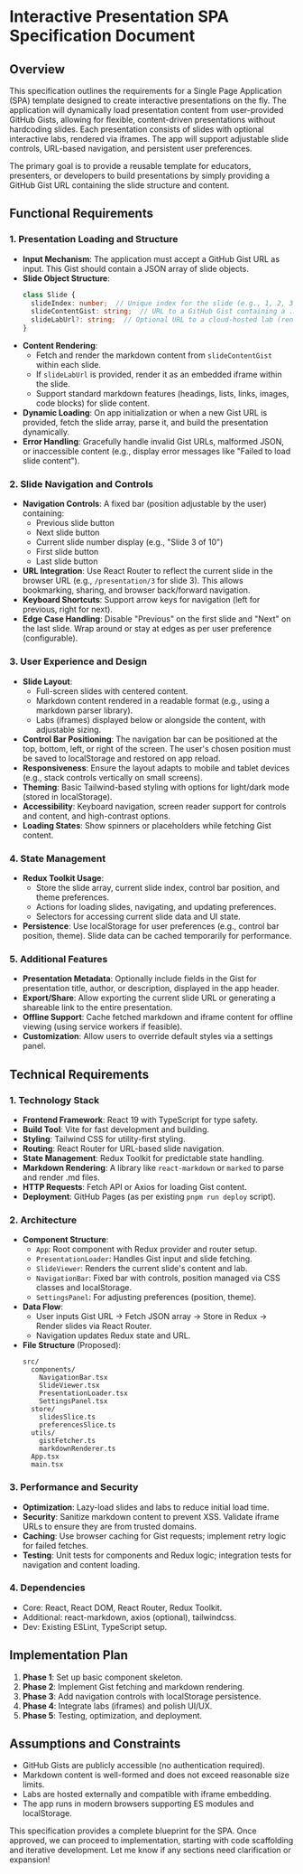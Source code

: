 # Interactive Presentation SPA Specification Document

## Overview
This specification outlines the requirements for a Single Page Application (SPA) template designed to create interactive presentations on the fly. The application will dynamically load presentation content from user-provided GitHub Gists, allowing for flexible, content-driven presentations without hardcoding slides. Each presentation consists of slides with optional interactive labs, rendered via iframes. The app will support adjustable slide controls, URL-based navigation, and persistent user preferences.

The primary goal is to provide a reusable template for educators, presenters, or developers to build presentations by simply providing a GitHub Gist URL containing the slide structure and content.

## Functional Requirements

### 1. Presentation Loading and Structure
- **Input Mechanism**: The application must accept a GitHub Gist URL as input. This Gist should contain a JSON array of slide objects.
- **Slide Object Structure**:
  ```typescript
  class Slide {
    slideIndex: number;  // Unique index for the slide (e.g., 1, 2, 3...)
    slideContentGist: string;  // URL to a GitHub Gist containing a .md file with the slide's markdown content
    slideLabUrl?: string;  // Optional URL to a cloud-hosted lab (rendered in an iframe)
  }
  ```
- **Content Rendering**:
  - Fetch and render the markdown content from `slideContentGist` within each slide.
  - If `slideLabUrl` is provided, render it as an embedded iframe within the slide.
  - Support standard markdown features (headings, lists, links, images, code blocks) for slide content.
- **Dynamic Loading**: On app initialization or when a new Gist URL is provided, fetch the slide array, parse it, and build the presentation dynamically.
- **Error Handling**: Gracefully handle invalid Gist URLs, malformed JSON, or inaccessible content (e.g., display error messages like "Failed to load slide content").

### 2. Slide Navigation and Controls
- **Navigation Controls**: A fixed bar (position adjustable by the user) containing:
  - Previous slide button
  - Next slide button
  - Current slide number display (e.g., "Slide 3 of 10")
  - First slide button
  - Last slide button
- **URL Integration**: Use React Router to reflect the current slide in the browser URL (e.g., `/presentation/3` for slide 3). This allows bookmarking, sharing, and browser back/forward navigation.
- **Keyboard Shortcuts**: Support arrow keys for navigation (left for previous, right for next).
- **Edge Case Handling**: Disable "Previous" on the first slide and "Next" on the last slide. Wrap around or stay at edges as per user preference (configurable).

### 3. User Experience and Design
- **Slide Layout**:
  - Full-screen slides with centered content.
  - Markdown content rendered in a readable format (e.g., using a markdown parser library).
  - Labs (iframes) displayed below or alongside the content, with adjustable sizing.
- **Control Bar Positioning**: The navigation bar can be positioned at the top, bottom, left, or right of the screen. The user's chosen position must be saved to localStorage and restored on app reload.
- **Responsiveness**: Ensure the layout adapts to mobile and tablet devices (e.g., stack controls vertically on small screens).
- **Theming**: Basic Tailwind-based styling with options for light/dark mode (stored in localStorage).
- **Accessibility**: Keyboard navigation, screen reader support for controls and content, and high-contrast options.
- **Loading States**: Show spinners or placeholders while fetching Gist content.

### 4. State Management
- **Redux Toolkit Usage**:
  - Store the slide array, current slide index, control bar position, and theme preferences.
  - Actions for loading slides, navigating, and updating preferences.
  - Selectors for accessing current slide data and UI state.
- **Persistence**: Use localStorage for user preferences (e.g., control bar position, theme). Slide data can be cached temporarily for performance.

### 5. Additional Features
- **Presentation Metadata**: Optionally include fields in the Gist for presentation title, author, or description, displayed in the app header.
- **Export/Share**: Allow exporting the current slide URL or generating a shareable link to the entire presentation.
- **Offline Support**: Cache fetched markdown and iframe content for offline viewing (using service workers if feasible).
- **Customization**: Allow users to override default styles via a settings panel.

## Technical Requirements

### 1. Technology Stack
- **Frontend Framework**: React 19 with TypeScript for type safety.
- **Build Tool**: Vite for fast development and building.
- **Styling**: Tailwind CSS for utility-first styling.
- **Routing**: React Router for URL-based slide navigation.
- **State Management**: Redux Toolkit for predictable state handling.
- **Markdown Rendering**: A library like `react-markdown` or `marked` to parse and render .md files.
- **HTTP Requests**: Fetch API or Axios for loading Gist content.
- **Deployment**: GitHub Pages (as per existing `pnpm run deploy` script).

### 2. Architecture
- **Component Structure**:
  - `App`: Root component with Redux provider and router setup.
  - `PresentationLoader`: Handles Gist input and slide fetching.
  - `SlideViewer`: Renders the current slide's content and lab.
  - `NavigationBar`: Fixed bar with controls, position managed via CSS classes and localStorage.
  - `SettingsPanel`: For adjusting preferences (position, theme).
- **Data Flow**:
  - User inputs Gist URL → Fetch JSON array → Store in Redux → Render slides via React Router.
  - Navigation updates Redux state and URL.
- **File Structure** (Proposed):
  ```
  src/
    components/
      NavigationBar.tsx
      SlideViewer.tsx
      PresentationLoader.tsx
      SettingsPanel.tsx
    store/
      slidesSlice.ts
      preferencesSlice.ts
    utils/
      gistFetcher.ts
      markdownRenderer.ts
    App.tsx
    main.tsx
  ```

### 3. Performance and Security
- **Optimization**: Lazy-load slides and labs to reduce initial load time.
- **Security**: Sanitize markdown content to prevent XSS. Validate iframe URLs to ensure they are from trusted domains.
- **Caching**: Use browser caching for Gist requests; implement retry logic for failed fetches.
- **Testing**: Unit tests for components and Redux logic; integration tests for navigation and content loading.

### 4. Dependencies
- Core: React, React DOM, React Router, Redux Toolkit.
- Additional: react-markdown, axios (optional), tailwindcss.
- Dev: Existing ESLint, TypeScript setup.

## Implementation Plan
1. **Phase 1**: Set up basic component skeleton.
2. **Phase 2**: Implement Gist fetching and markdown rendering.
3. **Phase 3**: Add navigation controls with localStorage persistence.
4. **Phase 4**: Integrate labs (iframes) and polish UI/UX.
5. **Phase 5**: Testing, optimization, and deployment.

## Assumptions and Constraints
- GitHub Gists are publicly accessible (no authentication required).
- Markdown content is well-formed and does not exceed reasonable size limits.
- Labs are hosted externally and compatible with iframe embedding.
- The app runs in modern browsers supporting ES modules and localStorage.

This specification provides a complete blueprint for the SPA. Once approved, we can proceed to implementation, starting with code scaffolding and iterative development. Let me know if any sections need clarification or expansion!